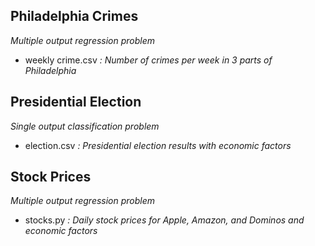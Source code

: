 ## Philadelphia Crimes 
*Multiple output regression problem*
- weekly crime.csv *: Number of crimes per week in 3 parts of Philadelphia*

## Presidential Election
*Single output classification problem*
- election.csv *: Presidential election results with economic factors*

## Stock Prices
*Multiple output regression problem*
- stocks.py *: Daily stock prices for Apple, Amazon, and Dominos and economic factors*

